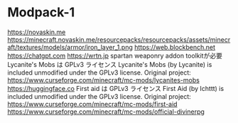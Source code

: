 # Modpack-1
https://novaskin.me
https://minecraft.novaskin.me/resourcepacks/resourcepacks/assets/minecraft/textures/models/armor/iron_layer_1.png
https://web.blockbench.net
https://chatgpt.com
https://wrtn.jp
spartan weaponry addon toolkitが必要
Lycanite's Mobs は GPLv3 ライセンス Lycanite's Mobs (by Lycanite) is included unmodified under the GPLv3 license. Original project: https://www.curseforge.com/minecraft/mc-mods/lycanites-mobs
https://huggingface.co
First aid は GPLv3 ライセンス First Aid (by Ichttt) is included unmodified under the GPLv3 license. Original project: https://www.curseforge.com/minecraft/mc-mods/first-aid
https://www.curseforge.com/minecraft/mc-mods/official-divinerpg
